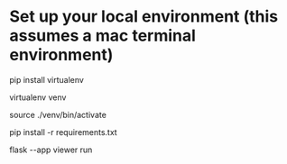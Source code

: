# Set up your local environment (this assumes a mac terminal environment)

pip install virtualenv

virtualenv venv

source ./venv/bin/activate

pip install -r requirements.txt

flask --app viewer run
